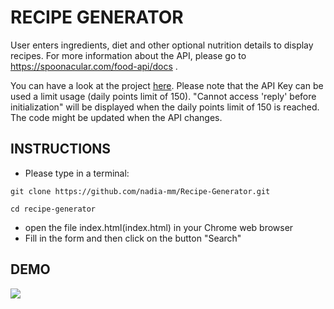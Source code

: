 # RECIPE GENERATOR

User enters ingredients, diet and other optional nutrition details to display recipes. For more information about the API, please go to https://spoonacular.com/food-api/docs .

You can have a look at the project [here](https://mirsnp.csb.app/).
Please note that the API Key can be used a limit usage (daily points limit of 150). "Cannot access 'reply' before initialization" will be displayed when the daily points limit of 150 is reached. The code might be updated when the API changes.

## INSTRUCTIONS

- Please type in a terminal:

```shell
git clone https://github.com/nadia-mm/Recipe-Generator.git
```

 ```shell
cd recipe-generator
````

- open the file index.html(index.html) in your Chrome web browser
- Fill in the form and then click on the button "Search"

## DEMO

![](img\demo.gif)